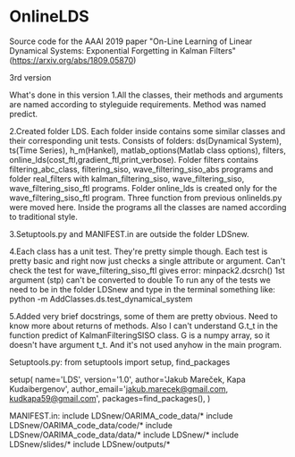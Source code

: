 # OnlineLDS
Source code for the AAAI 2019 paper "On-Line Learning of Linear Dynamical Systems: Exponential Forgetting in Kalman Filters" (https://arxiv.org/abs/1809.05870)

3rd version

What's done in this version
1.All the classes, their methods and arguments are named according to styleguide requirements. Method was named predict.

2.Created folder LDS. Each folder inside contains some similar classes and their corresponding unit tests. Consists of folders: ds(Dynamical System), ts(Time Series), h_m(Hankel), matlab_options(Matlab class options), filters, online_lds(cost_ftl,gradient_ftl,print_verbose).
Folder filters contains filtering_abc_class, filtering_siso, wave_filtering_siso_abs programs and folder real_filters with kalman_filtering_siso, wave_filtering_siso, wave_filtering_siso_ftl programs.
Folder online_lds is created only for the wave_filtering_siso_ftl program. Three function from previous onlinelds.py were moved here.
Inside the programs all the classes are named according to traditional style.

3.Setuptools.py and MANIFEST.in are outside the folder LDSnew.


4.Each class has a unit test. They're pretty simple though.   Each test is pretty basic and right now just checks a single attribute or argument. 
Can't check the test for wave_filtering_siso_ftl gives error:  minpack2.dcsrch() 1st argument (stp) can't be converted to double
To run any of the tests we need to be in the folder LDSnew and type in the terminal something like:
python -m AddClasses.ds.test_dynamical_system 

5.Added very brief docstrings, some of them are pretty obvious. Need to know more about returns of methods.
Also I can't understand G.t_t in the function predict of KalmanFilteringSISO class. G is a numpy array, so it doesn't have argument t_t. And it's not used anyhow in the main program.


Setuptools.py:
from setuptools import setup, find_packages

setup(
    name='LDS',
    version='1.0',
    author='Jakub Mareček, Kapa Kudaibergenov',
    author_email='jakub.marecek@gmail.com, kudkapa59@gmail.com',
    packages=find_packages(),
)

MANIFEST.in:
include LDSnew/OARIMA_code_data/*
include LDSnew/OARIMA_code_data/code/*
include LDSnew/OARIMA_code_data/data/*
include LDSnew/*
include LDSnew/slides/*
include LDSnew/outputs/*
